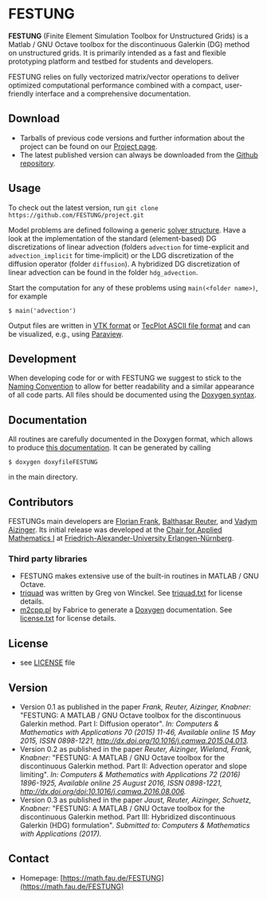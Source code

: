 FESTUNG
=======
**FESTUNG** (Finite Element Simulation Toolbox for Unstructured Grids) is a Matlab / GNU Octave toolbox for the discontinuous Galerkin (DG) method on unstructured grids. It is primarily intended as a fast and flexible prototyping platform and testbed for students and developers. 

FESTUNG relies on fully vectorized matrix/vector operations to deliver optimized computational performance combined with a compact, user-friendly interface and a comprehensive documentation.

## Download
* Tarballs of previous code versions and further information about the project can be found on our [Project page](https://math.fau.de/FESTUNG).
* The latest published version can always be downloaded from the [Github repository](https://github.com/FESTUNG/project).

## Usage
To check out the latest version, run `git clone https://github.com/FESTUNG/project.git`

Model problems are defined following a generic [solver structure](doxygen/solver-structure.md).
Have a look at the implementation of the standard (element-based) DG discretizations of linear advection (folders `advection` for time-explicit and `advection_implicit` for time-implicit) or the LDG discretization of the diffusion operator (folder `diffusion`).
A hybridized DG discretization of linear advection can be found in the folder `hdg_advection`.

Start the computation for any of these problems using `main(<folder name>)`, for example

    $ main('advection')

Output files are written in [VTK format](http://www.vtk.org/VTK/img/file-formats.pdf) or [TecPlot ASCII file format](http://paulbourke.net/dataformats/tp/) and can be visualized, e.g., using [Paraview](http://www.paraview.org/).

## Development
When developing code for or with FESTUNG we suggest to stick to the [Naming Convention](NAMING_CONVENTION.md) to allow for better readability and a similar appearance of all code parts. All files should be documented using the [Doxygen syntax](http://www.stack.nl/~dimitri/doxygen/manual/).

## Documentation
All routines are carefully documented in the Doxygen format, which allows to produce [this documentation](https://www1.am.uni-erlangen.de/FESTUNG). It can be generated by calling 

    $ doxygen doxyfileFESTUNG

in the main directory.

## Contributors

FESTUNGs main developers are [Florian Frank](http://frank.ink), [Balthasar Reuter](https://math.fau.de/reuter), and [Vadym Aizinger](https://math.fau.de/aizinger). Its initial release was developed at the [Chair for Applied Mathematics I](https://www.mso.math.fau.de/applied-mathematics-1.html) at [Friedrich-Alexander-University Erlangen-Nürnberg](https://www.fau.eu).

### Third party libraries
* FESTUNG makes extensive use of the built-in routines in MATLAB / GNU Octave.
* [triquad](https://github.com/FESTUNG/project/blob/master/triquad.m) was written by Greg von Winckel. See [triquad.txt](https://github.com/FESTUNG/project/blob/master/triquad.txt) for license details.
* [m2cpp.pl](https://github.com/FESTUNG/project/blob/master/thirdParty/doxygenMatlab/m2cpp.pl) by Fabrice to generate a [Doxygen](http://www.stack.nl/~dimitri/doxygen/) documentation. See [license.txt](https://github.com/FESTUNG/project/blob/master/thirdParty/doxygenMatlab/license.txt) for license details.

## License 
* see [LICENSE](LICENSE.md) file

## Version 
* Version 0.1 as published in the paper *Frank, Reuter, Aizinger, Knabner:* "FESTUNG: A MATLAB / GNU Octave toolbox for the discontinuous Galerkin method. Part I: Diffusion operator". *In: Computers & Mathematics with Applications 70 (2015) 11-46, Available online 15 May 2015, ISSN 0898-1221, http://dx.doi.org/10.1016/j.camwa.2015.04.013.*
* Version 0.2 as published in the paper *Reuter, Aizinger, Wieland, Frank, Knabner:* "FESTUNG: A MATLAB / GNU Octave toolbox for the discontinuous Galerkin method. Part II: Advection operator and slope limiting". *In: Computers & Mathematics with Applications 72 (2016) 1896-1925, Available online 25 August 2016, ISSN 0898-1221, http://dx.doi.org/doi:10.1016/j.camwa.2016.08.006.*
* Version 0.3 as published in the paper *Jaust, Reuter, Aizinger, Schuetz, Knabner:* "FESTUNG: A MATLAB / GNU Octave toolbox for the discontinuous Galerkin method. Part III: Hybridized discontinuous Galerkin (HDG) formulation". *Submitted to: Computers & Mathematics with Applications (2017).*

## Contact
* Homepage: [https://math.fau.de/FESTUNG](https://math.fau.de/FESTUNG)
